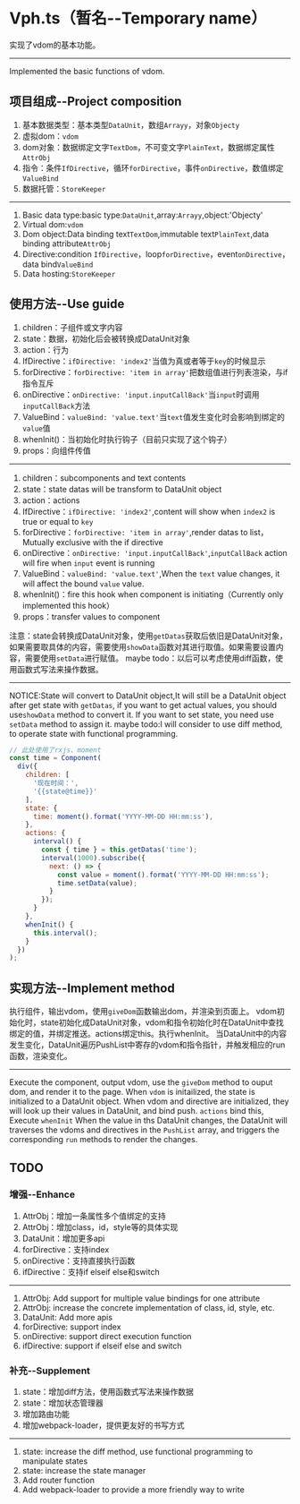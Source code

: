# Vph.ts（暂名--Temporary name）
实现了vdom的基本功能。

---
Implemented the basic functions of vdom.

## 项目组成--Project composition
1. 基本数据类型：基本类型`DataUnit`，数组`Arrayy`，对象`Objecty`
2. 虚拟dom：`vdom`
3. dom对象：数据绑定文字`TextDom`，不可变文字`PlainText`，数据绑定属性`AttrObj`
4. 指令：条件`IfDirective`，循环`forDirective`，事件`onDirective`，数值绑定`ValueBind`
5. 数据托管：`StoreKeeper`

---
1. Basic data type:basic type:`DataUnit`,array:`Arrayy`,object:'Objecty'
2. Virtual dom:`vdom`
3. Dom object:Data binding text`TextDom`,immutable text`PlainText`,data binding attribute`AttrObj`
4. Directive:condition `IfDirective`，loop`forDirective`，event`onDirective`，data bind`ValueBind`
5. Data hosting:`StoreKeeper`

## 使用方法--Use guide
1. children：子组件或文字内容
2. state：数据，初始化后会被转换成DataUnit对象
3. action：行为
4. IfDirective：`ifDirective: 'index2'`当值为真或者等于`key`的时候显示
5. forDirective：`forDirective: 'item in array'`把数组值进行列表渲染，与if指令互斥
6. onDirective：`onDirective: 'input.inputCallBack'`当`input`时调用`inputCallBack`方法
7. ValueBind：`valueBind: 'value.text'`当`text`值发生变化时会影响到绑定的`value`值
8. whenInit()：当初始化时执行钩子（目前只实现了这个钩子）
9. props：向组件传值

---
1. children：subcomponents and text contents
2. state：state datas will be transform to DataUnit object
3. action：actions
4. IfDirective：`ifDirective: 'index2'`,content will show when `index2` is true or equal to `key`
5. forDirective：`forDirective: 'item in array'`,render datas to list，Mutually exclusive with the if directive
6. onDirective：`onDirective: 'input.inputCallBack'`,`inputCallBack` action will fire when `input` event is running
7. ValueBind：`valueBind: 'value.text'`,When the `text` value changes, it will affect the bound `value` value.
8. whenInit()：fire this hook when component is initiating（Currently only implemented this hook）
9. props：transfer values to component

注意：state会转换成DataUnit对象，使用`getDatas`获取后依旧是DataUnit对象，如果需要取具体的内容，需要使用`showData`函数对其进行取值。如果需要设置内容，需要使用`setData`进行赋值。
maybe todo：以后可以考虑使用diff函数，使用函数式写法来操作数据。

---
NOTICE:State will convert to DataUnit object,It will still be a DataUnit object after get state with `getDatas`, if you want to get actual values, you should use`showData` method to convert it. If you want to set state, you need use `setData` method to assign it.
maybe todo:I will consider to use diff method, to operate state with functional programming.


``` javascript
// 此处使用了rxjs、moment
const time = Component(
  div({
    children: [
      '现在时间：',
      '{{state@time}}'
    ],
    state: {
      time: moment().format('YYYY-MM-DD HH:mm:ss'),
    },
    actions: {
      interval() {
        const { time } = this.getDatas('time');
        interval(1000).subscribe({
          next: () => {
            const value = moment().format('YYYY-MM-DD HH:mm:ss');
            time.setData(value);
          }
        });
      }
    },
    whenInit() {
      this.interval();
    }
  })
);
```
## 实现方法--Implement method
执行组件，输出vdom，使用`giveDom`函数输出dom，并渲染到页面上。
vdom初始化时，state初始化成DataUnit对象，vdom和指令初始化时在DataUnit中查找绑定的值，并绑定推送。actions绑定this。执行whenInit。
当DataUnit中的内容发生变化，DataUnit遍历PushList中寄存的vdom和指令指针，并触发相应的run函数，渲染变化。

---
Execute the component, output vdom, use the `giveDom` method to ouput dom, and render it to the page.
When `vdom` is initailized, the state is initialized to a DataUnit object. When vdom and directive are initialized, they will look up their values in DataUnit, and bind push. `actions` bind this, Execute `whenInit`
When the value in ths DataUnit changes, the DataUnit will traverses the vdoms and directives in the `PushList` array, and triggers the corresponding `run` methods to render the changes.

## TODO
### 增强--Enhance
1. AttrObj：增加一条属性多个值绑定的支持
2. AttrObj：增加class，id，style等的具体实现
3. DataUnit：增加更多api
4. forDirective：支持index
5. onDirective：支持直接执行函数
6. ifDirective：支持if elseif else和switch

---
1. AttrObj: Add support for multiple value bindings for one attribute
2. AttrObj: increase the concrete implementation of class, id, style, etc.
3. DataUnit: Add more apis
4. forDirective: support index
5. onDirective: support direct execution function
6. ifDirective: support if elseif else and switch


### 补充--Supplement
1. state：增加diff方法，使用函数式写法来操作数据
2. state：增加状态管理器
3. 增加路由功能
4. 增加webpack-loader，提供更友好的书写方式

---
1. state: increase the diff method, use functional programming to manipulate states
2. state: increase the state manager
3. Add router function
4. Add webpack-loader to provide a more friendly way to write